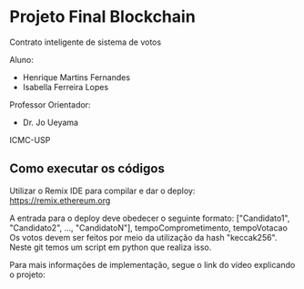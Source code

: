 # Projeto Final Blockchain
Contrato inteligente de sistema de votos

Aluno: 
- Henrique Martins Fernandes
- Isabella Ferreira Lopes
  
Professor Orientador:
- Dr. Jo Ueyama
  
ICMC-USP

## Como executar os códigos

Utilizar o Remix IDE para compilar e dar o deploy: https://remix.ethereum.org

A entrada para o deploy deve obedecer o seguinte formato: ["Candidato1", "Candidato2", ..., "CandidatoN"], tempoComprometimento, tempoVotacao
Os votos devem ser feitos por meio da utilização da hash "keccak256". Neste git temos um script em python que realiza isso.

Para mais informações de implementação, segue o link do vídeo explicando o projeto: 
